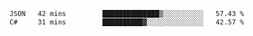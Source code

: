 <!--START_SECTION:waka-->

```txt
JSON   42 mins         ██████████████▒░░░░░░░░░░   57.43 %
C#     31 mins         ██████████▓░░░░░░░░░░░░░░   42.57 %
```

<!--END_SECTION:waka-->